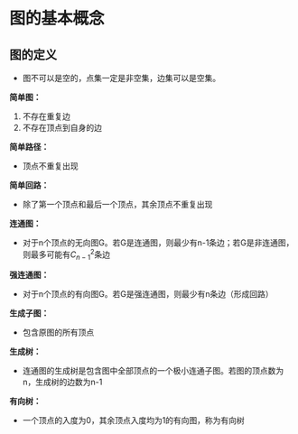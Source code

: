 # 图的基本概念

## 图的定义

- 图不可以是空的，点集一定是非空集，边集可以是空集。

**简单图：**

1. 不存在重复边
2. 不存在顶点到自身的边

**简单路径：**

- 顶点不重复出现

**简单回路：**

- 除了第一个顶点和最后一个顶点，其余顶点不重复出现

**连通图：**

- 对于n个顶点的无向图G。若G是连通图，则最少有n-1条边；若G是非连通图，则最多可能有$`C_{n-1}^{2}`$条边

**强连通图：**

- 对于n个顶点的有向图G。若G是强连通图，则最少有n条边（形成回路）

**生成子图：**

- 包含原图的所有顶点

**生成树：**

- 连通图的生成树是包含图中全部顶点的一个极小连通子图。若图的顶点数为n，生成树的边数为n-1

**有向树：**

- 一个顶点的入度为0，其余顶点入度均为1的有向图，称为有向树
